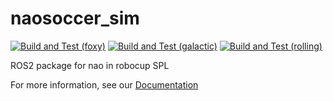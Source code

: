 # naosoccer_sim

[![Build and Test (foxy)](https://github.com/ijnek/naosoccer_sim/actions/workflows/build_and_test_foxy.yaml/badge.svg)](https://github.com/ijnek/naosoccer_sim/actions/workflows/build_and_test_foxy.yaml)
[![Build and Test (galactic)](https://github.com/ijnek/naosoccer_sim/actions/workflows/build_and_test_galactic.yaml/badge.svg)](https://github.com/ijnek/naosoccer_sim/actions/workflows/build_and_test_galactic.yaml)
[![Build and Test (rolling)](https://github.com/ijnek/naosoccer_sim/actions/workflows/build_and_test_rolling.yaml/badge.svg)](https://github.com/ijnek/naosoccer_sim/actions/workflows/build_and_test_rolling.yaml)

ROS2 package for nao in robocup SPL

For more information, see our [Documentation](https://naosoccer-sim.readthedocs.io/)